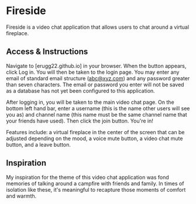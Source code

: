 # Fireside
Fireside is a video chat application that allows users to chat around a virtual fireplace.

## Access & Instructions
Navigate to [erugg22.github.io] in your browser. When the button appears, click Log in. You will then be taken to the login page. You may enter any email of standard email structure (abc@xyz.com) and any password greater than seven characters. The email or password you enter will not be saved as a database has not yet been configured to this application.

After logging in, you will be taken to the main video chat page. On the bottom left hand bar, enter a username (this is the name other users will see you as) and channel name (this name must be the same channel name that your friends have used). Then click the join button. You're in!

Features include: a virtual fireplace in the center of the screen that can be adjusted depending on the mood, a voice mute button, a video chat mute button, and a leave button.

## Inspiration
My inspiration for the theme of this video chat application was fond memories of talking around a campfire with friends and family. In times of isolation like these, it's meaningful to recapture those moments of comfort and warmth.
